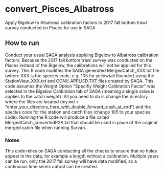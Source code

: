 # convert_Pisces_Albatross
Apply Bigelow to Albatross calibration factors to 2017 fall bottom trawl survey conducted on Pisces for use in SAGA

## How to run
Conduct your usual SAGA analysis applying Bigelow to Albatross calibration factors. Because the 2017 fall bottom trawl survey was conducted on the Pisces instead of the Bigelow, the calibrations will not be applied for this survey. This R code modifies the SAGA generated MergedCatch_XXX.txt file (where XXX is the species code, e.g. 105 for yellowtail flounder) using the StationView_XXX.txt and CONV_APPLIED.TXT files created by SAGA. This code assumes the Weight Option "Specifiy Weight Calibration Factor" was selected in the Bigelow Calibration tab of SAGA (meaning a single value is applies to the catch weight). All you need to do is change the directory where the files are located (my.wd <- "enter_your_directory_here_with_double_forward_slash_at_end") and the species code for the station and catch files (change 105 to your species code). Running the R code will produce a file called MergedCatch_convertedP2A.txt that should be used in place of the original merged catch file when running Survan.

### Notes
This code relies on SAGA conducting all the checks to ensure that no holes appear in the data, for example a length without a calibration. Multiple years can be run, only the 2017 fall survey will have data modified, so a continuous time series output can be created. 
